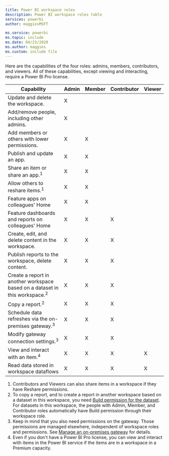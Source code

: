 ```yaml
---
title: Power BI workspace roles
description: Power BI workspace roles table
services: powerbi
author: maggiesMSFT

ms.service: powerbi
ms.topic: include
ms.date: 04/23/2020
ms.author: maggies
ms.custom: include file
---
```


Here are the capabilities of the four roles: admins, members, contributors, and viewers. All of these capabilities, except viewing and interacting, require a Power BI Pro license.

|Capability   | Admin  | Member  | Contributor  | Viewer |
|---|---|---|---|---|
| Update and delete the workspace.  | X  |   |   |   | 
| Add/remove people, including other admins.  | X  |   |   |   |
| Add members or others with lower permissions.  |  X | X  |   |   |
| Publish and update an app. |  X | X  |   |   |
| Share an item or share an app.<sup>1</sup> |  X | X  |   |   |
| Allow others to reshare items.<sup>1</sup> |  X | X  |   |   |
| Feature apps on colleagues' Home |  X | X  |   |   |
| Feature dashboards and reports on colleagues' Home |  X | X  | X |   |
| Create, edit, and delete content in the workspace.  |  X | X  | X  |   |
| Publish reports to the workspace, delete content.  |  X | X  | X  |   |
| Create a report in another workspace based on a dataset in this workspace.<sup>2</sup> |  X | X  | X  |   |
| Copy a report.<sup>2</sup> | X | X | X |  |
| Schedule data refreshes via the on-premises gateway.<sup>3</sup> | X | X | X |  |
| Modify gateway connection settings.<sup>3</sup> | X | X | X |  |
| View and interact with an item.<sup>4</sup> |  X | X  | X  | X  |
| Read data stored in workspace dataflows | X | X | X | X |

1. Contributors and Viewers can also share items in a workspace if they have Reshare permissions.
2. To copy a report, and to create a report in another workspace based on a dataset in this workspace, you need [Build permission for the dataset](../connect-data/service-datasets-build-permissions.md). For datasets in this workspace, the people with Admin, Member, and Contributor roles automatically have Build permission through their workspace role.
3. Keep in mind that you also need permissions on the gateway. Those permissions are managed elsewhere, independent of workspace roles and permissions. See [Manage an on-premises gateway](https://docs.microsoft.com/data-integration/gateway/service-gateway-manage) for details.
4. Even if you don't have a Power BI Pro license, you can view and interact with items in the Power BI service if the items are in a workspace in a Premium capacity.

